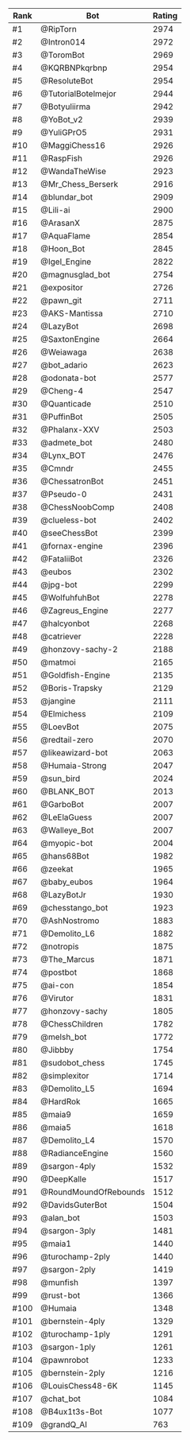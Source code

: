 Rank|Bot|Rating
---|---|---
#1|@RipTorn|2974
#2|@Intron014|2972
#3|@ToromBot|2969
#4|@KQRBNPkqrbnp|2954
#5|@ResoluteBot|2954
#6|@TutorialBotelmejor|2944
#7|@Botyuliirma|2942
#8|@YoBot_v2|2939
#9|@YuliGPrO5|2931
#10|@MaggiChess16|2926
#11|@RaspFish|2926
#12|@WandaTheWise|2923
#13|@Mr_Chess_Berserk|2916
#14|@blundar_bot|2909
#15|@Lili-ai|2900
#16|@ArasanX|2875
#17|@AquaFlame|2854
#18|@Hoon_Bot|2845
#19|@Igel_Engine|2822
#20|@magnusglad_bot|2754
#21|@expositor|2726
#22|@pawn_git|2711
#23|@AKS-Mantissa|2710
#24|@LazyBot|2698
#25|@SaxtonEngine|2664
#26|@Weiawaga|2638
#27|@bot_adario|2623
#28|@odonata-bot|2577
#29|@Cheng-4|2547
#30|@Quanticade|2510
#31|@PuffinBot|2505
#32|@Phalanx-XXV|2503
#33|@admete_bot|2480
#34|@Lynx_BOT|2476
#35|@Cmndr|2455
#36|@ChessatronBot|2451
#37|@Pseudo-0|2431
#38|@ChessNoobComp|2408
#39|@clueless-bot|2402
#40|@seeChessBot|2399
#41|@fornax-engine|2396
#42|@FataliiBot|2326
#43|@eubos|2302
#44|@jpg-bot|2299
#45|@WolfuhfuhBot|2278
#46|@Zagreus_Engine|2277
#47|@halcyonbot|2268
#48|@catriever|2228
#49|@honzovy-sachy-2|2188
#50|@matmoi|2165
#51|@Goldfish-Engine|2135
#52|@Boris-Trapsky|2129
#53|@jangine|2111
#54|@Elmichess|2109
#55|@LoevBot|2075
#56|@redtail-zero|2070
#57|@likeawizard-bot|2063
#58|@Humaia-Strong|2047
#59|@sun_bird|2024
#60|@BLANK_BOT|2013
#61|@GarboBot|2007
#62|@LeElaGuess|2007
#63|@Walleye_Bot|2007
#64|@myopic-bot|2004
#65|@hans68Bot|1982
#66|@zeekat|1965
#67|@baby_eubos|1964
#68|@LazyBotJr|1930
#69|@chesstango_bot|1923
#70|@AshNostromo|1883
#71|@Demolito_L6|1882
#72|@notropis|1875
#73|@The_Marcus|1871
#74|@postbot|1868
#75|@ai-con|1854
#76|@Virutor|1831
#77|@honzovy-sachy|1805
#78|@ChessChildren|1782
#79|@melsh_bot|1772
#80|@Jibbby|1754
#81|@sudobot_chess|1745
#82|@simplexitor|1714
#83|@Demolito_L5|1694
#84|@HardRok|1665
#85|@maia9|1659
#86|@maia5|1618
#87|@Demolito_L4|1570
#88|@RadianceEngine|1560
#89|@sargon-4ply|1532
#90|@DeepKalle|1517
#91|@RoundMoundOfRebounds|1512
#92|@DavidsGuterBot|1504
#93|@alan_bot|1503
#94|@sargon-3ply|1481
#95|@maia1|1440
#96|@turochamp-2ply|1440
#97|@sargon-2ply|1419
#98|@munfish|1397
#99|@rust-bot|1366
#100|@Humaia|1348
#101|@bernstein-4ply|1329
#102|@turochamp-1ply|1291
#103|@sargon-1ply|1261
#104|@pawnrobot|1233
#105|@bernstein-2ply|1216
#106|@LouisChess48-6K|1145
#107|@chat_bot|1084
#108|@B4ux1t3s-Bot|1077
#109|@grandQ_AI|763
